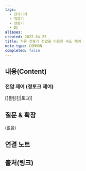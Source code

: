 ```yaml
---
tags:
  - 전기기기
  - 직류기
  - 전동기
  - DC
aliases: 
created: 2025-04-25
title: 직류 전동기 전압을 이용한 속도 제어
note-type: COMMON
completed: false
---
```


## 내용(Content)

###  전압 제어 (정토크 제어)

[[돌림힘|토크]]

## 질문 & 확장

(없음)

## 연결 노트

## 출처(링크)

